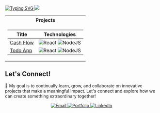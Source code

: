 
<a href="https://github.com/drkostas">
    <img src="https://readme-typing-svg.demolab.com?font=Arial&size=18&duration=2000&pause=100&multiline=true&width=500&height=80&lines=Akshat+Girdhar;Full Stack Developer+%7C+Exploring FinTech;" alt="Typing SVG" />
</a>

<a href="https://github.com/drkostas">
    <img src="https://github-stats-alpha.vercel.app/api?username=akshatg5&cc=22272e&tc=37BCF6&ic=fff&bc=0000">
</a>

<table>
<tr><th>Projects</th></tr>
<tr><td>

|Title | Technologies|
|--|--|
| [Cash Flow](https://cash-flow-alpha.vercel.app/) | ![React](https://img.shields.io/badge/PyTorch-black?style=flat-square&logo=react) ![NodeJS](https://img.shields.io/badge/OpenCV-black?style=flat-square&logo=nodedotjs)||
| [Todo App](https://github.com/akshatg5/ToDo-App) |  ![React](https://img.shields.io/badge/PyTorch-black?style=flat-square&logo=react) ![NodeJS](https://img.shields.io/badge/OpenCV-black?style=flat-square&logo=nodedotjs)|



</td></tr> </table>


## Let's Connect!

🌟 My goal is to continually learn, grow, and collaborate on innovative projects that make a meaningful impact. Let's connect and explore how we can create something extraordinary together!

<div align="center">
  <a href="mailto:akshatgirdhar05@gmail.com">
    <img src="https://img.shields.io/badge/Gmail-333333?style=for-the-badge&logo=gmail&logoColor=red" alt="Email" />
  </a>
  <a href="https://akshatgirdhar-portfolio.vercel.app/">
    <img src="https://img.shields.io/badge/Portfolio-333333?style=for-the-badge&logo=vercel&logoColor=black" alt="Portfolio" />
  </a>
  <a href="https://www.linkedin.com/in/akshat-girdhar-56a848206/" target="_blank">
    <img src="https://img.shields.io/badge/LinkedIn-007785?style=for-the-badge&logo=linkedin&logoColor=white" alt="LinkedIn" />
  </a>
</div>

